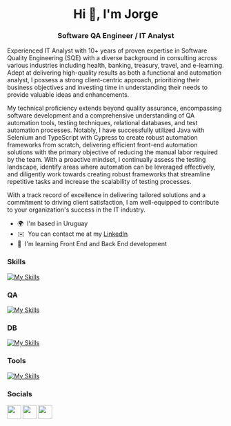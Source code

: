 <h1 align="center">Hi 👋, I'm Jorge</h1>
<h3 align="center">Software QA Engineer / IT Analyst</h3>


Experienced IT Analyst with 10+ years of proven expertise in Software Quality Engineering (SQE) with a diverse background in consulting across various industries including health, banking, treasury, travel, and e-learning. Adept at delivering high-quality results as both a functional and automation analyst, I possess a strong client-centric approach, prioritizing their business objectives and investing time in understanding their needs to provide valuable ideas and enhancements.

My technical proficiency extends beyond quality assurance, encompassing software development and a comprehensive understanding of QA automation tools, testing techniques, relational databases, and test automation processes. Notably, I have successfully utilized Java with Selenium and TypeScript with Cypress to create robust automation frameworks from scratch, delivering efficient front-end automation solutions with the primary objective of reducing the manual labor required by the team. With a proactive mindset, I continually assess the testing landscape, identify areas where automation can be leveraged effectively, and diligently work towards creating robust frameworks that streamline repetitive tasks and increase the scalability of testing processes.

With a track record of excellence in delivering tailored solutions and a commitment to driving client satisfaction, I am well-equipped to contribute to your organization's success in the IT industry.


* 🌍  I'm based in Uruguay
* ✉️  You can contact me at my <a href="https://www.linkedin.com/in/jorgegonzalezalbisu/" target="_blank" title="LinkedIn">LinkedIn</a>
* 🧠  I'm learning Front End and Back End development

### Skills
[![My Skills](https://skillicons.dev/icons?i=html,css,js,ts,java,bootstrap,nodejs,react,nextjs,express)](https://skillicons.dev)

### QA
[![My Skills](https://skillicons.dev/icons?i=cypress,selenium)](https://skillicons.dev)

### DB
[![My Skills](https://skillicons.dev/icons?i=mongodb,mysql,postgres)](https://skillicons.dev)

### Tools
[![My Skills](https://skillicons.dev/icons?i=vscode,git,github,githubactions,npm,maven,postman,docker,notion)](https://skillicons.dev)

### Socials

<p align="left"> <a href="https://www.github.com/jgonzalezalbisu" target="_blank" rel="noreferrer"><img src="https://raw.githubusercontent.com/danielcranney/readme-generator/main/public/icons/socials/github-dark.svg" width="32" height="32" /></a> <a href="https://www.linkedin.com/in/jorgegonzalezalbisu" target="_blank" rel="noreferrer"><img src="https://raw.githubusercontent.com/danielcranney/readme-generator/main/public/icons/socials/linkedin.svg" width="32" height="32" /></a> <a href="https://www.stackoverflow.com/users/7834959" target="_blank" rel="noreferrer"><img src="https://raw.githubusercontent.com/danielcranney/readme-generator/main/public/icons/socials/stackoverflow.svg" width="32" height="32" /></a></p>